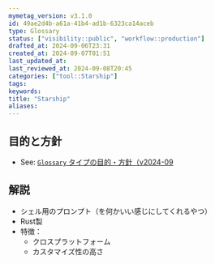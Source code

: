 ```yaml
---
mymetag_version: v3.1.0
id: 49ae2d4b-a61a-41b4-ad1b-6323ca14aceb
type: Glossary
status: ["visibility::public", "workflow::production"]
drafted_at: 2024-09-06T23:31
created_at: 2024-09-07T01:51
last_updated_at:
last_reviewed_at: 2024-09-08T20:45
categories: ["tool::Starship"]
tags:
keywords:
title: "Starship"
aliases:
---
```


## 目的と方針

- See: [`Glossary` タイプの目的・方針（v2024-09](a8aa83e7-adcd-4576-ae7d-210e097a3db0.md)

## 解説

- シェル用のプロンプト（を何かいい感じにしてくれるやつ）
- Rust製
- 特徴：
  - クロスプラットフォーム
  - カスタマイズ性の高さ
